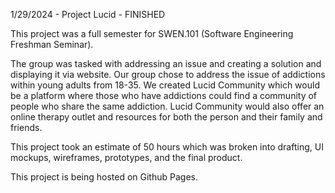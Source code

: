 1/29/2024 - Project Lucid - FINISHED

This project was a full semester for SWEN.101 (Software Engineering Freshman Seminar).

The group was tasked with addressing an issue and creating a solution and displaying it via website. Our group chose to address the issue of addictions within young adults from 18-35.
We created Lucid Community which would be a platform where those who have addictions could find a community of people who share the same addiction. Lucid Community would also 
offer an online therapy outlet and resources for both the person and their family and friends.

This project took an estimate of 50 hours which was broken into drafting, UI mockups, wireframes, prototypes, and the final product.

This project is being hosted on Github Pages.

